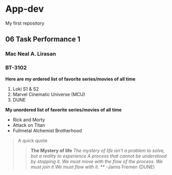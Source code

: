 # App-dev
My first repository

## 06 Task Performance 1

### Mac Neal A. Lirasan
### BT-3102

**Here are my ordered list of favorite series/movies of all time**
> 
1. Loki S1 & S2
2. Marvel Cinematic Universe (MCU)
3. DUNE

**My unordered list of favorite series/movies of all time**
> 
- Rick and Morty
- Attack on Titan
- Fullmetal Alchemist Brotherhood

> A quick quote
>>**The Mystery of life**
  *The mystery of life isn't a problem to solve,
  but a reality to experience
  A process that cannot be understood by stopping it.
  We must move with the flow of the process.
  We must join it
  We must flow with it.*
>>   ** -Jamis Fremen (DUNE)
